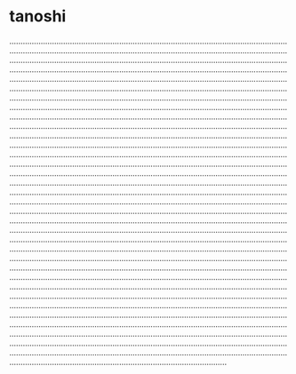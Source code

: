 # tanoshi

.........................................................................................................................................................................................................................................................................................................................................................................................................................................................................................................................................................................................................................................................................................................................................................................................................................................................................................................................................................................................................................................................................................................................................................................................................................................................................................................................................................................................................................................................................................................................................................................................................................................................................................................................................................................................................................................................................................................................................................................................................................................................................................................................................................................................................................................................................................................................................................................................................................................................................................................................................................................................................................................................................................................................................................................................................................................................................................................................................................................................................................................................................................................................................................................................................................................................................................................................................................................................................................................................................................................................................................................................................................................................................................................................................................................................................................................................................................................................................................................................................................................................................................................................................................................................................................................................................................................................................................................................................................................................................................